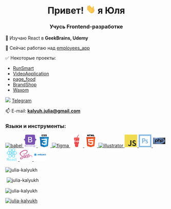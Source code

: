 <h1 align="center">Привет! <img src="https://github.com/Julia-Kalyukh/Julia-Kalyukh/blob/main/hello.gif" width="30px"> я Юля</h1>
<h3 align="center">Учусь Frontend-разработке</h3>

🌱 Изучаю React в **GeekBrains, Udemy**

🔭 Сейчас работаю над [employees_app](https://github.com/Julia-Kalyukh/employees_app)

✅ Некоторые проекты: 

- [RunSmart](https://runsmart.yuliyakalyukh.ru)
- [VideoApplication](https://testwb.yuliyakalyukh.ru)
- [page_food](https://food.yuliyakalyukh.ru)
- [BrandShop](https://brandshop.yuliyakalyukh.ru)
- [Waxom](https://julia-kalyukh.github.io/website3_Waxom)


<img src="https://img.icons8.com/color/20/000000/telegram-app--v1.png"/> [Telegram](https://t.me/yulia_kalyukh)

📫 E-mail: **kalyuh.julia@gmail.com**


<p align="left">
</p>

<h3 align="left">Языки и инструменты:</h3>
<p align="left"> <a href="https://babeljs.io/" target="_blank" rel="noreferrer"> <img src="https://www.vectorlogo.zone/logos/babeljs/babeljs-icon.svg" alt="babel" width="40" height="40"/> </a> <a href="https://getbootstrap.com" target="_blank" rel="noreferrer"> <img src="https://raw.githubusercontent.com/devicons/devicon/master/icons/bootstrap/bootstrap-plain-wordmark.svg" alt="bootstrap" width="40" height="40"/> </a> <a href="https://www.w3schools.com/css/" target="_blank" rel="noreferrer"> <img src="https://raw.githubusercontent.com/devicons/devicon/master/icons/css3/css3-original-wordmark.svg" alt="css3" width="40" height="40"/> </a> <a href="https://www.figma.com/" target="_blank" rel="noreferrer"> <img src="https://www.vectorlogo.zone/logos/figma/figma-icon.svg" alt="figma" width="40" height="40"/> </a> <a href="https://gulpjs.com" target="_blank" rel="noreferrer"> <img src="https://raw.githubusercontent.com/devicons/devicon/master/icons/gulp/gulp-plain.svg" alt="gulp" width="40" height="40"/> </a> <a href="https://www.w3.org/html/" target="_blank" rel="noreferrer"> <img src="https://raw.githubusercontent.com/devicons/devicon/master/icons/html5/html5-original-wordmark.svg" alt="html5" width="40" height="40"/> </a> <a href="https://www.adobe.com/in/products/illustrator.html" target="_blank" rel="noreferrer"> <img src="https://www.vectorlogo.zone/logos/adobe_illustrator/adobe_illustrator-icon.svg" alt="illustrator" width="40" height="40"/> </a> <a href="https://developer.mozilla.org/en-US/docs/Web/JavaScript" target="_blank" rel="noreferrer"> <img src="https://raw.githubusercontent.com/devicons/devicon/master/icons/javascript/javascript-original.svg" alt="javascript" width="40" height="40"/> </a> <a href="https://www.photoshop.com/en" target="_blank" rel="noreferrer"> <img src="https://raw.githubusercontent.com/devicons/devicon/master/icons/photoshop/photoshop-line.svg" alt="photoshop" width="40" height="40"/> </a> <a href="https://www.php.net" target="_blank" rel="noreferrer"> <img src="https://raw.githubusercontent.com/devicons/devicon/master/icons/php/php-original.svg" alt="php" width="40" height="40"/> </a> <a href="https://reactjs.org/" target="_blank" rel="noreferrer"> <img src="https://raw.githubusercontent.com/devicons/devicon/master/icons/react/react-original-wordmark.svg" alt="react" width="40" height="40"/> </a> <a href="https://sass-lang.com" target="_blank" rel="noreferrer"> <img src="https://raw.githubusercontent.com/devicons/devicon/master/icons/sass/sass-original.svg" alt="sass" width="40" height="40"/> </a> <a href="https://webpack.js.org" target="_blank" rel="noreferrer"> <img src="https://raw.githubusercontent.com/devicons/devicon/d00d0969292a6569d45b06d3f350f463a0107b0d/icons/webpack/webpack-original-wordmark.svg" alt="webpack" width="40" height="40"/> </a> </p>

<p><img align="center" src="https://github-readme-stats.vercel.app/api/top-langs?username=julia-kalyukh&show_icons=true&locale=en&layout=compact&theme=radical&hide_border=true" alt="julia-kalyukh" /></p>

<p>&nbsp;<img align="center" src="https://github-readme-stats.vercel.app/api?username=julia-kalyukh&show_icons=true&locale=en&theme=radical&hide_border=true" alt="julia-kalyukh" /></p>

<p><img align="center" src="https://github-readme-streak-stats.herokuapp.com/?user=julia-kalyukh&theme=radical&hide_border=true&date_format=j%20M%5B%20Y%5D" alt="julia-kalyukh" /></p>

<a href="https://github.com/ryo-ma/github-profile-trophy"><img src="https://github-profile-trophy.vercel.app/?username=julia-kalyukh&margin-w=15&margin-h=15&theme=radical&hide_border=true&title=Joined2020,Commits,PullRequest, Repositories, Stars, Followers" alt="julia-kalyukh"/></a>

